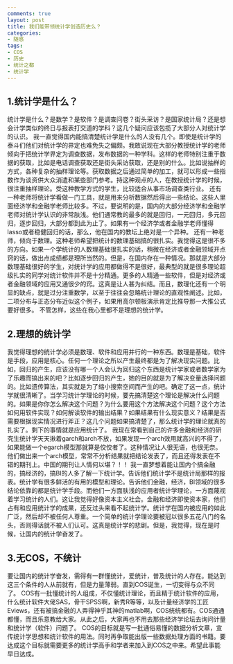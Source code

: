 ```yaml
---
comments: true
layout: post
title: 我们能带领统计学创造历史么？
categories:
- 随感
tags:
- COS
- 历史
- 统计之都
- 统计学
---
```


## 1.统计学是什么？


统计学是什么？是数学？是软件？是调查问卷？街头采访？是国家统计局？还是想会计学类似的终日与报表打交道的学科？这几个疑问应该包揽了大部分人对统计学的认识。
我一直觉得国内能搞清楚统计学是什么的人没有几个。即使是统计学的泰斗们他们对统计学的界定也难免失之偏颇。我敢说现在大部分教授统计学的老师倾向于把统计学界定为调查数据，发布数据的一种学科。这样的老师特别注重于数据的获取，比如是电话调查获取还是街头采访获取，还是别的什么。比如说抽样的方式，各种复杂的抽样理论等。获取数据之后通过简单的加工，就可以形成一些指数作为谈资供大众消遣和某些部门参考。持这种观点的人，在教授统计学的时候，很注重抽样理论。受这种教学方式的学生，比较适合从事市场调查类行业。
还有一种老师将统计学看做一门工具，就是用来分析数据然后得出一些结论。这些人里面经济学和金融学老师比较多。不过，要说明的是，国内的大部分经济学和金融学老师对统计学认识的非常肤浅。他们通常教的最多的就是回归，一元回归，多元回归，逐步回归，大部分都到此为止了。如果有一个经济学或者金融学老师懂得lasso或者稳健回归的话，那么，他在国内的教坛上绝对是一个异种。
还有一种老师，倾向于数理。这种老师希望把统计的数理基础搞的很扎实。我觉得这是很不多的方向。如果一个学统计的人数理基础很扎实的话，稍微在经济或者金融领域开点窍的话，做出点成绩都是理所当然的。但是，在国内存在一种情况。那就是大部分数理基础很好的学生，对统计学的应用都做得不是很好，最典型的就是很多理论超级扎实的同学对统计软件并不是十分精通。更多的人精通一些软件，但是对经济或者金融领域的应用又通很少的窍。这真是让人甚为纠结。而且，数理化还有一个明显的缺点，就是过分注重数学，以至于往往会忽略统计理论的直观性阐述。比如，二项分布与正态分布近似这个例子，如果用高尔顿板演示肯定比推导那一大推公式要好很多。
不管怎样，这些在我心里都不是理想的统计学。


## 2.理想的统计学


我觉得理想的统计学必须是数理、软件和应用并行的一种东西。数理是基础，软件是手段，应用是核心。任何一个理论之所以产生最终都是为了解决现实问题。比如，回归的产生，应该没有哪一个人会认为回归这个东西是统计学家或者数学家为了乐趣而搞出来的吧？比如逐步回归的产生，她的目的就是为了解决变量选择问题的。比如遗传算法，其实就是为了缩小搜索空间而产生的吧。确定了这一点，统计学就很清晰了。当学习统计学理论的时候，要先搞清楚这个理论是解决什么问题的。如果是你你怎么解决这个问题？为什么要用这个方法解决这个问题？这个方法如何用软件实现？如何解读软件的输出结果？如果结果有什么现实意义？结果是否需要根据现实情况进行斧正？这几个问题如果搞清楚了，那么统计学的理论就真的扎实了。剩下的事情就是应用统计了。
我现在常看到自己的许多金融和经济的研究生统计学天天揪着garch和arch不放，如果发现一个arch效用就高兴的不得了，如果能做一个egarch模型那就算是佼佼者了。这种情况让人很无语，也很无奈。他们做出来一个arch模型，常常不分析结果就把结论发表了，而且还得发表在不错的期刊上。中国的期刊让人情何以堪？！！
我一直梦想着能让国内个搞金融的，搞经济的，搞BI的人多了解一下统计学。告诉他们统计学不是统计局那样的报表。统计学有很多鲜活的有用的模型和理论。告诉他们金融，经济，BI领域的很多结论依靠的都是统计学手段。而他们一方面肤浅的应用者统计学理论，一方面蔑视着学习统计的人们。这让我觉得好像资本主义社会。金融和经济即使资本家，他们占有和应用统计学的成果，还反过头来看不起统计学。统计学在国内被应用的如此广泛，然后却不被任何人尊重。一个简单的统计学理论要被冠以很多五花八门的名头，否则得话就不被人们认可。这真是统计学的悲剧。但是，我觉得，现在是时候，让国内的统计学奋发了。


## 3.无COS，不统计


要让国内的统计学奋发，需得有一群懂统计，爱统计，普及统计的人存在。能达到这三个条件的人从前就有，但是力量薄弱。直到COS诞生，一切变得与众不同了。
COS有一批懂统计的人组成，不仅懂统计理论，而且精于统计软件的应用，什么统计软件大佬SAS，骨干SPSS啊，新秀R等等，以及计量经济学的工匠Eviews，还有被搞金融的人弄得神乎其神的matlab啊，COS统统都有。COS通通都懂，而且乐意教给大家。从此之后，大家再也不用去那些经济学论坛去询问计量和统计学（软件）问题了。
COS的目标就是写一批通俗易懂的数据分析文章，宣传统计学思想和统计软件的用法。同时再争取能出版一些数据处理方面的书籍。要达成这个目标就需要更多的统计学高手和学者来加入到COS之中来。希望此事能早日达成。
